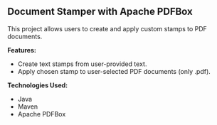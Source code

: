 ## Document Stamper with Apache PDFBox

This project allows users to create and apply custom stamps to PDF documents.

**Features:**

* Create text stamps from user-provided text.
* Apply chosen stamp to user-selected PDF documents (only .pdf).

**Technologies Used:**

* Java
* Maven
* Apache PDFBox
